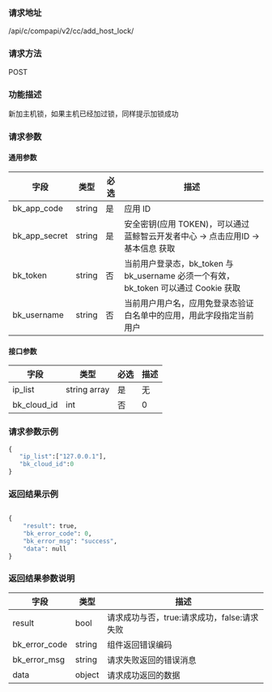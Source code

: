 
### 请求地址

/api/c/compapi/v2/cc/add_host_lock/



### 请求方法

POST


### 功能描述

新加主机锁，如果主机已经加过锁，同样提示加锁成功

### 请求参数


#### 通用参数

| 字段 | 类型 | 必选 |  描述 |
|-----------|------------|--------|------------|
| bk_app_code  |  string    | 是 | 应用 ID     |
| bk_app_secret|  string    | 是 | 安全密钥(应用 TOKEN)，可以通过 蓝鲸智云开发者中心 -&gt; 点击应用ID -&gt; 基本信息 获取 |
| bk_token     |  string    | 否 | 当前用户登录态，bk_token 与 bk_username 必须一个有效，bk_token 可以通过 Cookie 获取 |
| bk_username  |  string    | 否 | 当前用户用户名，应用免登录态验证白名单中的应用，用此字段指定当前用户 |

#### 接口参数

| 字段                |  类型       | 必选   |  描述                            |
|---------------------|-------------|--------|----------------------------------|
|ip_list| string array| 是|无| 主机内网IP|
| bk_cloud_id| int| 否| 0|云区域ID


### 请求参数示例

```python
{
   "ip_list":["127.0.0.1"],
   "bk_cloud_id":0
}
```

### 返回结果示例

```python

{
    "result": true,
    "bk_error_code": 0,
    "bk_error_msg": "success",
    "data": null
}
```

### 返回结果参数说明

| 字段      | 类型      | 描述      |
|-----------|-----------|-----------|
| result        | bool   | 请求成功与否，true:请求成功，false:请求失败 |
| bk_error_code | string | 组件返回错误编码 |
| bk_error_msg  | string | 请求失败返回的错误消息 |
| data          | object | 请求成功返回的数据 |
